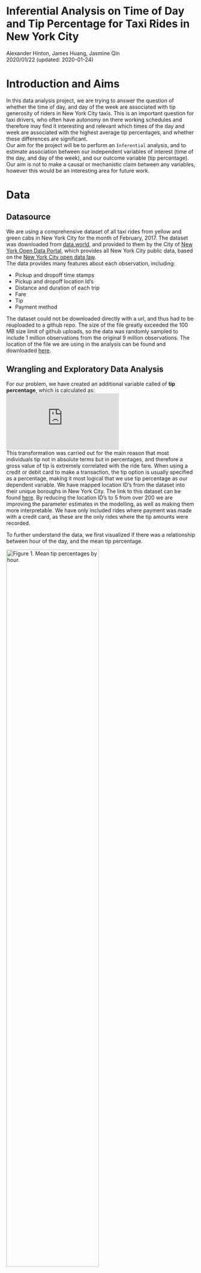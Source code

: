 Inferential Analysis on Time of Day and Tip Percentage for Taxi Rides in
New York City
================
Alexander Hinton, James Huang, Jasmine Qin </br>
2020/01/22 (updated: 2020-01-24)

# Introduction and Aims

In this data analysis project, we are trying to answer the question of
whether the time of day, and day of the week are associated with tip
generosity of riders in New York City taxis. This is an important
question for taxi drivers, who often have autonomy on there working
schedules and therefore may find it interesting and relevant which times
of the day and week are associated with the highest average tip
percentages, and whether these differences are significant. <br> Our aim
for the project will be to perform an `Inferential` analysis, and to
estimate association between our independent variables of interest (time
of the day, and day of the week), and our outcome variable (tip
percentage). Our aim is not to make a causal or mechanistic claim
between any variables, however this would be an interesting area for
future work.

# Data

## Datasource

We are using a comprehensive dataset of all taxi rides from yellow and
green cabs in New York City for the month of February, 2017. The dataset
was downloaded from
[data.world](https://data.world/new-york-city/yellow-tripdata-february-2017/workspace/file?filename=yellow_tripdata_2017-02.csv),
and provided to them by the City of [New York Open Data
Portal](https://opendata.cityofnewyork.us/), which provides all New York
City public data, based on the [New York City open data
law](https://opendata.cityofnewyork.us/open-data-law/). <br> The data
provides many features about each observation, including:<br>

  - Pickup and dropoff time stamps
  - Pickup and dropoff location Id’s
  - Distance and duration of each trip
  - Fare
  - Tip
  - Payment method

The dataset could not be downloaded directly with a url, and thus had to
be reuploaded to a github repo. The size of the file greatly exceeded
the 100 MB size limit of github uploads, so the data was randomly
sampled to include 1 million observations from the original 9 million
observations. The location of the file we are using in the analysis can
be found and downloaded
[here](https://raw%20githubusercontent.com/jamesh4/yellow_tripdata_2017_02/master/taxi_smaller.csv).

## Wrangling and Exploratory Data Analysis

For our problem, we have created an additional variable called of **tip
percentage**, which is calculated as:   
![\\frac{\\text{tip}}{\\text{total
fare}}\*100](https://latex.codecogs.com/png.latex?%5Cfrac%7B%5Ctext%7Btip%7D%7D%7B%5Ctext%7Btotal%20fare%7D%7D%2A100
"\\frac{\\text{tip}}{\\text{total fare}}*100")  
This transformation was carried out for the main reason that most
individuals tip not in absolute terms but in percentages, and therefore
a gross value of tip is extremely correlated with the ride fare. When
using a credit or debit card to make a transaction, the tip option is
usually specified as a percentage, making it most logical that we use
tip percentage as our dependent variable. We have mapped location ID’s
from the dataset into their unique boroughs in New York City. The link
to this dataset can be found
[here](https://www1.nyc.gov/site/tlc/about/tlc-trip-record-data.page).
By reducing the location ID’s to 5 from over 200 we are improving the
parameter estimates in the modelling, as well as making them more
interpretable. We have only included rides where payment was made with a
credit card, as these are the only rides where the tip amounts were
recorded.

To further understand the data, we first visualized if there was a
relationship between hour of the day, and the mean tip
percentage.

<img src="../fig/time_of_day.png" title="Figure 1. Mean tip percentages by hour." alt="Figure 1. Mean tip percentages by hour." width="70%" />

<br>As well as how mean tip percentage vary over a week.<br>
<img src="../fig/day_of_week.png" title="Figure 2. Mean tip percentages by day." alt="Figure 2. Mean tip percentages by day." width="70%" />

From the visual inspection, and based on the analysis we wanted to carry
out, we decided to transform our time feature. Currently all rides are
recorded with a timestamp, however for our inferential analysis we
wanted to compare make comparisons between different “time of day”
groups". We broke down a 24 hour day into the following four
segments:<br>

  - Morning: rides between 5:00am and 11:59am <br>
  - Afternoon: rides between 12:00pm and 5:59pm <br>
  - Evening: rides between 6:00pm and 9:59pm <br>
  - Middle of the night: rides between 10:00pm and 4:59am <br>

These groups contain an approximately equal proportion of the rides, and
could also be considered as shifts that a taxi cab driver might work.
Additionally, we have also created an indicator variable for weekend
vs. weekday rides, as it appeared there might be a relationship there.
A final heat map of mean tip percentages split on our time of day
feature, and weekend/weekday feature can be seen below:
<br>

<img src="../fig/heat_map.png" title="Figure 3. Heatmap" alt="Figure 3. Heatmap" width="70%" />

From the heatmap we can see that mean tip percentages are highest in the
afternoon/evening, and that the relationship between time of day and tip
percentage is different between weekends and weekdays. This information
provided intuition that an interactive term between time of day and day
of the week would be appropriate in our statistical modelling.

# Model

The question we are asking is whether there is an association between
time of day, and the mean tip percentage for taxi rides in New York
City. Before we set up the model, we need to carefully consider our
problem and our relevant variables:<br>

**Outcome**: This is our `tip percentage` variable <br> **Key
predictor**: This is our variable of interest, the `time of day` group
variable as well as `day of week`. We want to know how the Outcome
variable changes with this key predictor. <br> **Confounders**:
Potential variables related to both the `Key Predictor` variable, and
the `Outcome` variable. We will control for the following potential
confounding variables: `ride location` (borough), `trip distance`, and
`number of passengers`. <br>

**Assumptions**:  
\- Linearity: Relationship between predictor and mean of outcome should
be linear  
\- Independence: Taxi ride observations should be inpdependent of each
other  
\- Normality: Given predictor, tip percentage needs to be normally
distributed. Errors should also be normally distribed with zero mean and
constant variance

Given this breakdown, we estimated the following linear model: <br> <br>
  
![y = \\alpha + \\gamma\*z + \\beta\_1\*\\text{time of day} +
\\beta\_2\*\\text{weekday} + \\beta\_3\*\\text{time of
day}\*\\text{weekday} +
\\epsilon](https://latex.codecogs.com/png.latex?y%20%3D%20%5Calpha%20%2B%20%5Cgamma%2Az%20%2B%20%5Cbeta_1%2A%5Ctext%7Btime%20of%20day%7D%20%2B%20%5Cbeta_2%2A%5Ctext%7Bweekday%7D%20%2B%20%5Cbeta_3%2A%5Ctext%7Btime%20of%20day%7D%2A%5Ctext%7Bweekday%7D%20%2B%20%5Cepsilon
"y = \\alpha + \\gamma*z + \\beta_1*\\text{time of day} + \\beta_2*\\text{weekday} + \\beta_3*\\text{time of day}*\\text{weekday} + \\epsilon")  
<br> Where ![z](https://latex.codecogs.com/png.latex?z "z") are the
potential confounding variables we are controlling for,
![\\gamma](https://latex.codecogs.com/png.latex?%5Cgamma "\\gamma") are
the estimates of the parameters associated with those counfounders, and
![\\beta\_i](https://latex.codecogs.com/png.latex?%5Cbeta_i "\\beta_i")
are the estimates of the parameters we are interested in. Of note, we
have fit an interaction model between time of day and day of week, based
on the visual inspection of the heatmap above.

# Results

The results of our model are outputted below: <br>

<table class="table" style="margin-left: auto; margin-right: auto;">

<caption>

Table 1. Summary Table of Model Parameters.

</caption>

<thead>

<tr>

<th style="text-align:left;">

term

</th>

<th style="text-align:right;">

estimate

</th>

<th style="text-align:right;">

p.value

</th>

</tr>

</thead>

<tbody>

<tr>

<td style="text-align:left;">

(Intercept)

</td>

<td style="text-align:right;">

11.3639098

</td>

<td style="text-align:right;">

0.0000000

</td>

</tr>

<tr>

<td style="text-align:left;">

trip\_distance

</td>

<td style="text-align:right;">

\-0.5718536

</td>

<td style="text-align:right;">

0.0000000

</td>

</tr>

<tr>

<td style="text-align:left;">

total\_amount

</td>

<td style="text-align:right;">

0.1290350

</td>

<td style="text-align:right;">

0.0000000

</td>

</tr>

<tr>

<td style="text-align:left;">

PUBoroughBrooklyn

</td>

<td style="text-align:right;">

3.8107272

</td>

<td style="text-align:right;">

0.0000000

</td>

</tr>

<tr>

<td style="text-align:left;">

PUBoroughEWR

</td>

<td style="text-align:right;">

\-10.3295247

</td>

<td style="text-align:right;">

0.0000000

</td>

</tr>

<tr>

<td style="text-align:left;">

PUBoroughManhattan

</td>

<td style="text-align:right;">

3.6565577

</td>

<td style="text-align:right;">

0.0000000

</td>

</tr>

<tr>

<td style="text-align:left;">

PUBoroughQueens

</td>

<td style="text-align:right;">

4.5231453

</td>

<td style="text-align:right;">

0.0000000

</td>

</tr>

<tr>

<td style="text-align:left;">

PUBoroughStaten
Island

</td>

<td style="text-align:right;">

\-3.0086196

</td>

<td style="text-align:right;">

0.1998878

</td>

</tr>

<tr>

<td style="text-align:left;">

PUBoroughUnknown

</td>

<td style="text-align:right;">

3.1337681

</td>

<td style="text-align:right;">

0.0000000

</td>

</tr>

<tr>

<td style="text-align:left;font-weight: bold;color: black !important;background-color: #B0C4DE !important;">

pu\_time\_of\_day\_groupevening

</td>

<td style="text-align:right;font-weight: bold;color: black !important;background-color: #B0C4DE !important;">

\-0.0756946

</td>

<td style="text-align:right;font-weight: bold;color: black !important;background-color: #B0C4DE !important;">

0.0000052

</td>

</tr>

<tr>

<td style="text-align:left;font-weight: bold;color: black !important;background-color: #B0C4DE !important;">

pu\_time\_of\_day\_groupmiddle\_night

</td>

<td style="text-align:right;font-weight: bold;color: black !important;background-color: #B0C4DE !important;">

0.1104871

</td>

<td style="text-align:right;font-weight: bold;color: black !important;background-color: #B0C4DE !important;">

0.0000000

</td>

</tr>

<tr>

<td style="text-align:left;font-weight: bold;color: black !important;background-color: #B0C4DE !important;">

pu\_time\_of\_day\_groupmorning

</td>

<td style="text-align:right;font-weight: bold;color: black !important;background-color: #B0C4DE !important;">

\-0.0518863

</td>

<td style="text-align:right;font-weight: bold;color: black !important;background-color: #B0C4DE !important;">

0.0015005

</td>

</tr>

<tr>

<td style="text-align:left;font-weight: bold;color: black !important;background-color: #B0C4DE !important;">

pu\_wday\_groupweekend

</td>

<td style="text-align:right;font-weight: bold;color: black !important;background-color: #B0C4DE !important;">

\-0.0476605

</td>

<td style="text-align:right;font-weight: bold;color: black !important;background-color: #B0C4DE !important;">

0.0239964

</td>

</tr>

<tr>

<td style="text-align:left;font-weight: bold;color: black !important;background-color: #B0C4DE !important;">

pu\_time\_of\_day\_groupevening:pu\_wday\_groupweekend

</td>

<td style="text-align:right;font-weight: bold;color: black !important;background-color: #B0C4DE !important;">

\-0.0417596

</td>

<td style="text-align:right;font-weight: bold;color: black !important;background-color: #B0C4DE !important;">

0.1985130

</td>

</tr>

<tr>

<td style="text-align:left;font-weight: bold;color: black !important;background-color: #B0C4DE !important;">

pu\_time\_of\_day\_groupmiddle\_night:pu\_wday\_groupweekend

</td>

<td style="text-align:right;font-weight: bold;color: black !important;background-color: #B0C4DE !important;">

\-0.6044307

</td>

<td style="text-align:right;font-weight: bold;color: black !important;background-color: #B0C4DE !important;">

0.0000000

</td>

</tr>

<tr>

<td style="text-align:left;font-weight: bold;color: black !important;background-color: #B0C4DE !important;">

pu\_time\_of\_day\_groupmorning:pu\_wday\_groupweekend

</td>

<td style="text-align:right;font-weight: bold;color: black !important;background-color: #B0C4DE !important;">

0.3226173

</td>

<td style="text-align:right;font-weight: bold;color: black !important;background-color: #B0C4DE !important;">

0.0000000

</td>

</tr>

</tbody>

</table>

# Discussion

## Statistical significance

The first 9 rows of our results table are the intercept and the 8
potential confounding variables we accounted for, so we are not
interested in these estimates. Many of the variables of interest to us
are estimated to have statistically significant association with the
outcome variable of `tip percentage`. To understand the results table,
it is important to note the reference level group is `weekday` and
`afternoon`. <br> Breaking down the association analysis by day type:
<br>

**Weekdays**: Evening and morning rides are significantly *lower* than
weekday afternoon rides, while weekday middle of the night rides are
significantly *higher* than weekday afternoon rides. These are all
significant to the 1% significance level. <br> **Weekends**: Weekend
rides are signficantly lower than weekday rides, at the 5% significance
level.<br> **Interactions**: Weekend evening (evening + weekend +
evening\*weekend) compared to weekday evening (evening) is lower, since
estimates of `weekend` and `evening weekend` are negative. This aligns
with what we observed from the heat map.

## Magnitudes

While many variables were estimated to have significant association with
the dependent variable of `tip_percentage`, the magnitudes of most
estimates are quite small. However, these magnitudes could add up to
signicant income differences over the course of a week, month or year
for a taxi driver. For instance, the difference between our estimate of
the highest time of the week (weekday middle of the night), and the
lowest expected time of the (weekend middle of the night), is:   
![0.110 + 0.042 + 0.604
= 0.75](https://latex.codecogs.com/png.latex?0.110%20%2B%200.042%20%2B%200.604%20%3D%200.75
"0.110 + 0.042 + 0.604 = 0.75")  
percentage points. While this may not seem like a lot, on a total fare
of $![1000](https://latex.codecogs.com/png.latex?1000 "1000") (or an
approximate week of earnings), this would be an estimated difference of
approximately $![7.50](https://latex.codecogs.com/png.latex?7.50
"7.50").

## Future Direction and Implementations

Linear regression has strict assumptions on relationship between
predictors and response and on distribution of errors. Although it is
reasonable to assume that tip observations are independent from each
other, they are not perfectly normally distributed and are right-skewed.
The fact that linear regression projects response variable on the real
line is also a problem here, because tip percentage can only be
non-negative values.

The non-normal errors is not a big issue here because we are using a
large dataset. When Central Limit Theorem holds, the sampling
distribution is approximately Normal and our p-values are still valid.
We could use a generalized linear model to fit the data, but this means
that other distributional assumptions will be made to tip percentage and
having a link function to connect predictors and response will be
generally less interpretable.

## Credits

This project involves the work of \[R Core Team (2019); Wickham et al.
(2019); de Jonge (2018); Grolemund and Wickham (2011); Venables and
Ripley (2002); Robinson and Hayes (2019); Wickham (2016); Auguie (2017);
Wilke (2018); Schloerke et al. (2018); Pérez and Granger. (2007); Stéfan
van der Walt and Varoquaux (2011); McKinney (2010); Vesterinen (n.d.);
Taxi and (TLC) (2017); Peng and Matsui (2017); Faraway (2014);\]

# References

<div id="refs" class="references">

<div id="ref-gridExtra">

Auguie, Baptiste. 2017. *GridExtra: Miscellaneous Functions for "Grid"
Graphics*. <https://CRAN.R-project.org/package=gridExtra>.

</div>

<div id="ref-docopt">

de Jonge, Edwin. 2018. *Docopt: Command-Line Interface Specification
Language*. <https://CRAN.R-project.org/package=docopt>.

</div>

<div id="ref-lmr">

Faraway, Julian J. 2014. *Linear Models with R*.
<https://people.bath.ac.uk/jjf23/LMR/>.

</div>

<div id="ref-lubridate">

Grolemund, Garrett, and Hadley Wickham. 2011. “Dates and Times Made Easy
with lubridate.” *Journal of Statistical Software* 40 (3): 1–25.
<http://www.jstatsoft.org/v40/i03/>.

</div>

<div id="ref-pandas">

McKinney, Wes. 2010. *Data Structures for Statistical Computing in
Python, Proceedings of the 9th Python in Science Conference*.
<http://conference.scipy.org/proceedings/scipy2010/mckinney.html>.

</div>

<div id="ref-dsart">

Peng, Roger D., and Elizabeth Matsui. 2017. *The Art of Data Science*.
<https://bookdown.org/rdpeng/artofdatascience/#>.

</div>

<div id="ref-ipython">

Pérez, Fernando, and Brian E. Granger. 2007. *IPython: A System for
Interactive Scientific Computing, Computing in Science & Engineering*.
<https://ieeexplore.ieee.org/document/4160251>.

</div>

<div id="ref-R">

R Core Team. 2019. *R: A Language and Environment for Statistical
Computing*. Vienna, Austria: R Foundation for Statistical Computing.
<https://www.R-project.org/>.

</div>

<div id="ref-broom">

Robinson, David, and Alex Hayes. 2019. *Broom: Convert Statistical
Analysis Objects into Tidy Tibbles*.
<https://CRAN.R-project.org/package=broom>.

</div>

<div id="ref-GGally">

Schloerke, Barret, Jason Crowley, Di Cook, Francois Briatte, Moritz
Marbach, Edwin Thoen, Amos Elberg, and Joseph Larmarange. 2018. *GGally:
Extension to ’Ggplot2’*. <https://CRAN.R-project.org/package=GGally>.

</div>

<div id="ref-numpy">

Stéfan van der Walt, S. Chris Colbert, and Gaël Varoquaux. 2011. *The
Numpy Array: A Structure for Efficient Numerical Computation, Computing
in Science & Engineering*.
<https://ieeexplore.ieee.org/document/5725236>.

</div>

<div id="ref-nyctaxi">

Taxi, and Limousine Commission (TLC). 2017. *NYC Opendata*.
<https://data.cityofnewyork.us/Transportation/2017-Yellow-Taxi-Trip-Data/biws-g3hs>.

</div>

<div id="ref-MASS">

Venables, W. N., and B. D. Ripley. 2002. *Modern Applied Statistics with
S*. Fourth. New York: Springer. <http://www.stats.ox.ac.uk/pub/MASS4>.

</div>

<div id="ref-validators">

Vesterinen, Konsta. n.d. *Python Data Validation for Humans™.*
<https://validators.readthedocs.io/en/latest>.

</div>

<div id="ref-ggplot2">

Wickham, Hadley. 2016. *Ggplot2: Elegant Graphics for Data Analysis*.
Springer-Verlag New York. <https://ggplot2.tidyverse.org>.

</div>

<div id="ref-tidyverse">

Wickham, Hadley, Mara Averick, Jennifer Bryan, Winston Chang, Lucy
D’Agostino McGowan, Romain François, Garrett Grolemund, et al. 2019.
“Welcome to the tidyverse.” *Journal of Open Source Software* 4 (43):
1686. <https://doi.org/10.21105/joss.01686>.

</div>

<div id="ref-ggridges">

Wilke, Claus O. 2018. *Ggridges: Ridgeline Plots in ’Ggplot2’*.
<https://CRAN.R-project.org/package=ggridges>.

</div>

</div>
